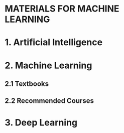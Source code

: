 MATERIALS FOR MACHINE LEARNING
================================

# 1. Artificial Intelligence

# 2. Machine Learning

## 2.1 Textbooks

## 2.2 Recommended Courses

# 3. Deep Learning
